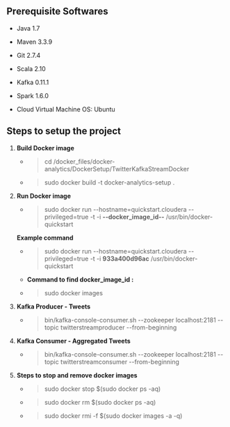 ## Prerequisite Softwares

- Java 1.7
- Maven 3.3.9
- Git 2.7.4
- Scala 2.10
- Kafka 0.11.1
- Spark 1.6.0

- Cloud Virtual Machine OS: Ubuntu

## Steps to setup the project

1. **Build Docker image**
	- > cd /docker_files/docker-analytics/DockerSetup/TwitterKafkaStreamDocker
	- > sudo docker build -t docker-analytics-setup .

2. **Run Docker image**
	- > sudo docker run --hostname=quickstart.cloudera --privileged=true -t -i **--docker_image_id--** /usr/bin/docker-quickstart
	
	**Example command**
	- > sudo docker run --hostname=quickstart.cloudera --privileged=true -t -i **933a400d96ac** /usr/bin/docker-quickstart
	
	- **Command to find docker_image_id :**
	- > sudo docker images

3. **Kafka Producer - Tweets**
	- > bin/kafka-console-consumer.sh --zookeeper localhost:2181 --topic twitterstreamproducer --from-beginning
	
4. **Kafka Consumer - Aggregated Tweets**
	- > bin/kafka-console-consumer.sh --zookeeper localhost:2181 --topic twitterstreamconsumer --from-beginning
	
5. **Steps to stop and remove docker images**
	- > sudo docker stop $(sudo docker ps -aq)
	- > sudo docker rm $(sudo docker ps -aq)
	- > sudo docker rmi -f $(sudo docker images -a -q)
	
